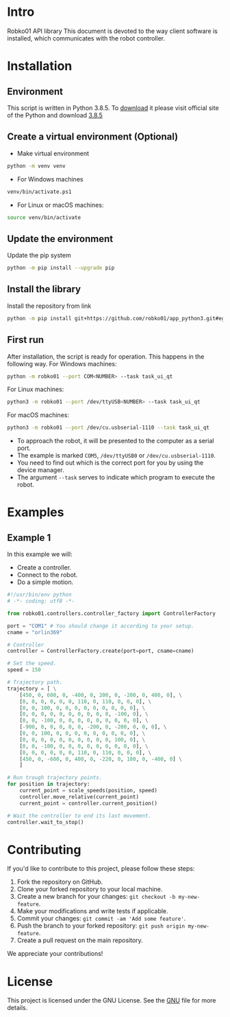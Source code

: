 # Intro
Robko01 API library
This document is devoted to the way client software is installed, which communicates with the robot controller.

# Installation

## Environment
This script is written in Python 3.8.5. To [download](https://www.python.org/downloads/) it please visit official site of the Python and download [3.8.5](https://www.python.org/ftp/python/3.8.5/python-3.8.5.exe)

## Create a virtual environment (Optional)
 - Make virtual environment
```sh
python -m venv venv
```

 - For Windows machines
```sh
venv/bin/activate.ps1
```
 - For Linux or macOS machines:
```sh
source venv/bin/activate
```

## Update the environment
Update the pip system
```bash
python -m pip install --upgrade pip 
```

## Install the library
Install the repository from link
```sh
python -m pip install git+https://github.com/robko01/app_python3.git#egg=robko01
```

## First run
After installation, the script is ready for operation. This happens in the following way.
For Windows machines:
```sh
python -m robko01 --port COM<NUMBER> --task task_ui_qt
```
For Linux machines:
```sh
python3 -m robko01 --port /dev/ttyUSB<NUMBER> --task task_ui_qt
```
For macOS machines:
```sh
python3 -m robko01 --port /dev/cu.usbserial-1110 --task task_ui_qt
```

 - To approach the robot, it will be presented to the computer as a serial port.
 - The example is marked `COM5`, `/dev/ttyUSB0` or `/dev/cu.usbserial-1110`.
 - You need to find out which is the correct port for you by using the device manager.
 - The argument `--task` serves to indicate which program to execute the robot.

# Examples

## Example 1

In this example we will:

 - Create a controller.
 - Connect to the robot.
 - Do a simple motion.

```py
#!/usr/bin/env python
# -*- coding: utf8 -*-

from robko01.controllers.controller_factory import ControllerFactory

port = "COM1" # You should change it according to your setup.
cname = "orlin369"

# Controller
controller = ControllerFactory.create(port=port, cname=cname)

# Set the speed.
speed = 150

# Trajectory path.
trajectory = [ \
    [450, 0, 600, 0, -400, 0, 200, 0, -200, 0, 400, 0], \
    [0, 0, 0, 0, 0, 0, 110, 0, 110, 0, 0, 0], \
    [0, 0, 100, 0, 0, 0, 0, 0, 0, 0, 0, 0], \
    [0, 0, 0, 0, 0, 0, 0, 0, 0, 0, -100, 0], \
    [0, 0, -100, 0, 0, 0, 0, 0, 0, 0, 0, 0], \
    [-900, 0, 0, 0, 0, 0, -200, 0, -200, 0, 0, 0], \
    [0, 0, 100, 0, 0, 0, 0, 0, 0, 0, 0, 0], \
    [0, 0, 0, 0, 0, 0, 0, 0, 0, 0, 100, 0], \
    [0, 0, -100, 0, 0, 0, 0, 0, 0, 0, 0, 0], \
    [0, 0, 0, 0, 0, 0, 110, 0, 110, 0, 0, 0], \
    [450, 0, -600, 0, 400, 0, -220, 0, 180, 0, -400, 0] \
    ]

# Run trough trajectory points.
for position in trajectory:
    current_point = scale_speeds(position, speed)            
    controller.move_relative(current_point)
    current_point = controller.current_position()

# Wait the controller to end its last movement.
controller.wait_to_stop()

```

# Contributing

If you'd like to contribute to this project, please follow these steps:

1. Fork the repository on GitHub.
2. Clone your forked repository to your local machine.
3. Create a new branch for your changes: `git checkout -b my-new-feature`.
4. Make your modifications and write tests if applicable.
5. Commit your changes: `git commit -am 'Add some feature'`.
6. Push the branch to your forked repository: `git push origin my-new-feature`.
7. Create a pull request on the main repository.

We appreciate your contributions!

# License

This project is licensed under the GNU License. See the [GNU](http://www.gnu.org/licenses/) file for more details.
